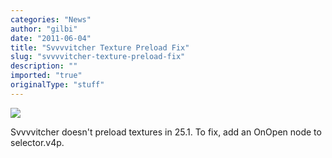```yaml
---
categories: "News"
author: "gilbi"
date: "2011-06-04"
title: "Svvvvitcher Texture Preload Fix"
slug: "svvvvitcher-texture-preload-fix"
description: ""
imported: "true"
originalType: "stuff"
---
```



![](svvvvitcher-selector-preload-fix.jpg) 

Svvvvitcher doesn't preload textures in 25.1. To fix, add an OnOpen node to selector.v4p.
